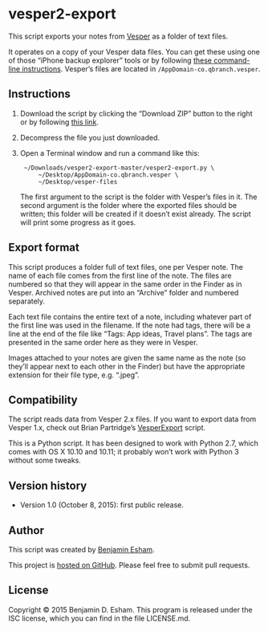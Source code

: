 # vesper2-export

This script exports your notes from [Vesper](http://vesperapp.co) as a folder of text files.

It operates on a copy of your Vesper data files. You can get these using one of those “iPhone backup explorer” tools or by following [these command-line instructions](http://stackoverflow.com/a/13793043/371228). Vesper’s files are located in `/AppDomain-co.qbranch.vesper`.

## Instructions

1. Download the script by clicking the “Download ZIP” button to the right or by following [this link](https://github.com/bdesham/vesper2-export/archive/master.tar.gz).
2. Decompress the file you just downloaded.
3. Open a Terminal window and run a command like this:

        ~/Downloads/vesper2-export-master/vesper2-export.py \
            ~/Desktop/AppDomain-co.qbranch.vesper \
            ~/Desktop/vesper-files

    The first argument to the script is the folder with Vesper’s files in it. The second argument is the folder where the exported files should be written; this folder will be created if it doesn’t exist already. The script will print some progress as it goes.

## Export format

This script produces a folder full of text files, one per Vesper note. The name of each file comes from the first line of the note. The files are numbered so that they will appear in the same order in the Finder as in Vesper. Archived notes are put into an “Archive” folder and numbered separately.

Each text file contains the entire text of a note, including whatever part of the first line was used in the filename. If the note had tags, there will be a line at the end of the file like “Tags: App ideas, Travel plans”. The tags are presented in the same order here as they were in Vesper.

Images attached to your notes are given the same name as the note (so they’ll appear next to each other in the Finder) but have the appropriate extension for their file type, e.g. “.jpeg”.

## Compatibility

The script reads data from Vesper 2.x files. If you want to export data from Vesper 1.x, check out Brian Partridge’s [VesperExport](https://github.com/brianpartridge/VesperExport) script.

This is a Python script. It has been designed to work with Python 2.7, which comes with OS X 10.10 and 10.11; it probably won’t work with Python 3 without some tweaks.

## Version history

* Version 1.0 (October 8, 2015): first public release.

## Author

This script was created by [Benjamin Esham](https://esham.io).

This project is [hosted on GitHub](https://github.com/bdesham/vesper2-export). Please feel free to submit pull requests.

## License

Copyright © 2015 Benjamin D. Esham. This program is released under the ISC license, which you can find in the file LICENSE.md.
